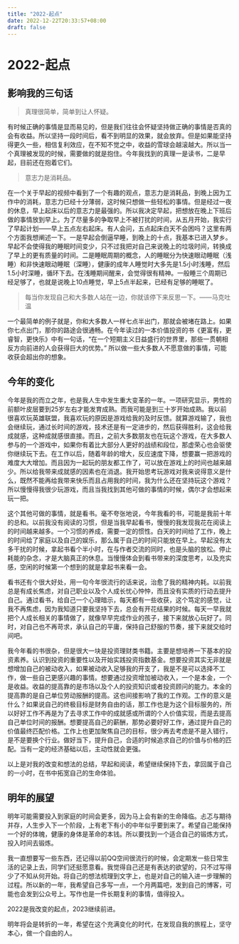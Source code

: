 ```yaml
---
title: "2022-起点"
date: 2022-12-22T20:33:57+08:00
draft: false
---
```


# 2022-起点

## 影响我的三句话

> 真理很简单，简单到让人怀疑。

有时候正确的事情是显而易见的，但是我们往往会怀疑坚持做正确的事情是否真的会有收益。所以坚持一段时间后，看不到明显的效果，就会放弃。但是如果能坚持得更久一些，相信复利效应，在不知不觉之中，收益的雪球会越滚越大。所以当一个真理被发现的时候，需要做的就是抱住。今年我找到的真理一是读书，二是早起，目前还在抱着它们。

> 意志力是消耗品。

在一个关于早起的视频中看到了一个有趣的观点，意志力是消耗品，到晚上因为工作中的消耗，意志力已经十分薄弱，这时候只想做一些轻松的事情。但是经过一夜的休息，早上起床以后的意志力是最强的。所以我决定早起，把想放在晚上下班后做的事情放到早上。为了尽量多的争取早上不被打扰的时间，从五月开始，我实行了早起计划——早上五点左右起床。有人会问，五点起床白天不会困吗？这里有两个方面我想阐述一下。一是早起会倒逼早睡，到晚上的十点，我基本已进入梦乡。早起不会使得我的睡眠时间变少，只不过我把对自己来说晚上的垃圾时间，转换成了早上的更有质量的时间。二是睡眠周期的概念，人的睡眠分为快速眼动睡眠（浅睡）和非快速眼动睡眠（深睡），健康的成年人睡觉时大多先是1.5小时浅睡，然后1.5小时深睡，循环下去。在浅睡期间醒来，会觉得很有精神。一般睡三个周期已经足够了，也就是说晚上10点睡觉，早上5点半起来，已经有足够的睡眠了。

> 每当你发现自己和大多数人站在一边，你就该停下来反思一下。——马克吐温

一个最简单的例子就是，你和大多数人一样七点半出门，那就会被堵在路上。如果你七点出门，那你的路途会很通畅。在今年读过的一本价值投资的书《更富有，更睿智，更快乐》中有一句话，“在一个短期主义日益盛行的世界里，那些一贯朝相反方向前进的人会获得巨大的优势。” 所以做一些大多数人不愿意做的事情，可能收获会超出你的想象。

## 今年的变化

今年是我的而立之年，也是我人生中发生重大变革的一年。一项研究显示，男性的前额叶皮层要到25岁左右才能发育成熟。而我可能是到三十岁开始成熟。我以前很喜欢玩英雄联盟，我喜欢玩的原因是游戏给我的及时反馈。就算游戏输了，我也会继续玩，通过长时间的游戏，技术还是有一定进步的，然后获得胜利，这会给我成就感，这种成就感很直接。而且，之前大多数朋友也在玩这个游戏，在大多数人参与的一个游戏中，如果你有着比大部分人更好的战绩和段位，那虚荣心也会驱使你继续玩下去。在工作以后，随着年龄的增大，反应速度下降，想要赢一把游戏的难度大大增加。而且因为一起玩的朋友都工作了，可以放在游戏上的时间也越来越少。所以给我带来成就感的因素也在消退。我开始思考玩游戏对我来说得意义是什么，既然不能再给我带来快乐而且占用我的时间，我为什么还在坚持玩这个游戏？所以慢慢得我很少玩游戏，而且当我找到其他可做的事情的时候，偶尔才会想起来玩一把。

这个其他可做的事情，就是看书。毫不夸张地说，今年我看的书，可能是我前十年的总和。以前我没有阅读的习惯，但是当我早起看书，慢慢的我发现我花在阅读上的时间越来越多。一个习惯的养成，需要一定的惯性。白天的时间给了工作，晚上的时间给了家庭以及自己的娱乐，那么属于自己的时间只能放在早上。早起没有太多干扰的时候，拿起书看个半小时，在与作者交流的同时，也是头脑的放松。停止耗能的杂念，才是大脑真正的休息。当慢慢体会到看书带来的深度思考，以及充实感，空闲的时候第一个想到的就是拿起书来看一会。

看书还有个很大好处，用一句今年很流行的话来说，治愈了我的精神内耗。以前我总是有成长焦虑，对自己职业以及个人成长忧心忡忡，而且没有实质的行动去提升自己。通过看书，给自己一个心理暗示，每天都有一些收获，这个笃定的感觉，让我不再焦虑，因为我知道只要我坚持下去，总会有开花结果的时候。每天一早我就把个人成长相关的事情做了，就像早早完成作业的孩子，接下来就放心玩好了。同时，对自己也不再苛求，承认自己的平庸，保持自己舒服的节奏，接下来就交给时间吧。

我今年看的书很杂，但是很大一块是投资理财类书籍。主要是想培养一下基本的投资素养。认识到投资的重要性以及开始实践投资指数基金。想要投资其实无非就是想增加自己的被动收入，如果被动收入足够我的开支了，我是不是可以选择不工作，做一些自己更感兴趣的事情。想要通过投资增加被动收入，一个是本金，一个是收益。收益的提高靠的是市场以及个人的投资知识或者投资顾问的能力。本金的提高靠的是自己单位劳动报酬的提高。这也间接影响了我的工作观。工作的意义是什么？如果说自己的终极目标是财务自由的话，那工作也是为这个目标服务的，所以好好工作不再是为了去寻求工作中的成就感或所谓的个人价值实现，而是去提高自己单位时间的报酬。想要提高自己的薪酬，那势必要好好工作，通过提升自己的价值最终匹配价格。工作上也更加聚焦自己的目标，很少再去考虑是不是入错行，是不是要换个行业。做好当下，提升自己，合适的时候追求自己的价值与价格的匹配。当有一定的经济基础以后，主动性就会更强。

以上是对我的改变和想法的总结，早起和阅读，希望继续保持下去，拿回属于自己的一小时，在书中拓宽自己的生命体验。

## 明年的展望

明年可能需要投入到家庭的时间会更多，因为马上会有新的生命降临。忐忑与期待并存，人生步入下一个阶段，上有老下有小的中年似乎要到来了。希望自己能保持一个好的体魄，健康的身体是革命的本钱。所以要找到一个适合自己的锻炼方式，投入时间去锻炼。

我一直想要写一些东西，还记得以前QQ空间很流行的时候，会定期发一些日常生活的记录上去，同学们还挺愿意看。我觉得自己还是有表达的欲望的，只不过写得少了不知从何开始。将自己的想法梳理到文字上，也是对自己的输入进一步理解的过程。所以新的一年，我希望自己多写一点，一个月两篇吧，发到自己的博客，可能也会发到公众号上。写作也是一件长期复利的事情，值得投入。

2022是我改变的起点，2023继续前进。

明年将会是转折的一年，希望在这个充满变化的时代，在发现自我的旅程上，坚守本心，做一个自由的人。